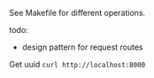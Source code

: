 See Makefile for different operations.

todo:
* design pattern for request routes


Get uuid `curl http://localhost:8000`